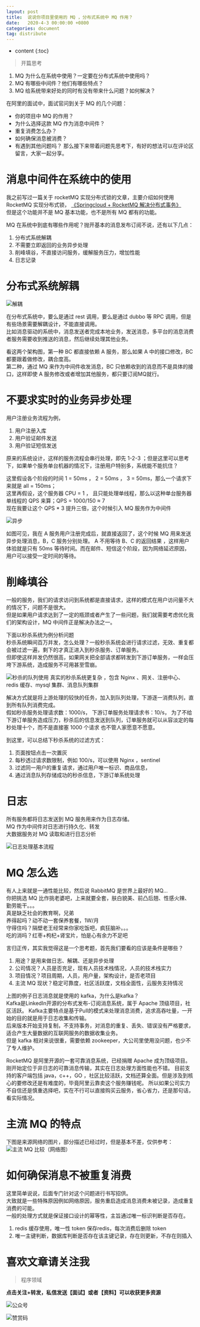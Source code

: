 ```yaml
---
layout: post
title:  说说你项目里使用的 MQ ，分布式系统中 MQ 作用？
date:   2020-4-3 00:00:00 +0800
categories: document
tag: distribute
---
```


* content
{:toc}

>开篇思考
1. MQ 为什么在系统中使用？一定要在分布式系统中使用吗？
2. MQ 有哪些中间件？他们有哪些特点？
3. MQ 给系统带来好处的同时有没有带来什么问题？如何解决？

在阿里的面试中，面试官问到关于 MQ 的几个问题：
* 你的项目中 MQ 的作用？
* 为什么选择这款 MQ 作为消息中间件？
* 重复消费怎么办？
* 如何确保消息被消费？
* 有遇到其他问题吗？
那么接下来带着问题先思考下，有好的想法可以在评论区留言，大家一起分享。

# 消息中间件在系统中的使用
我之前写过一篇关于 rocketMQ 实现分布式锁的文章，主要介绍如何使用 RocketMQ 实现分布式锁，
[《Springcloud + RocketMQ 解决分布式事务》](https://torgor.github.io/2020/03/01/java-springcloud-alibaba-rocketMQ/)  
但是这个功能并不是 MQ 基本功能，也不是所有 MQ 都有的功能。

MQ 在系统中到底有哪些作用呢？抛开基本的消息发布订阅不说，还有以下几点：
1. 分布式系统解耦
2. 不需要立即返回的业务异步处理
3. 削峰填谷，不直接访问服务，缓解服务压力，增加性能
4. 日志记录

# 分布式系统解耦

![解耦](https://torgor.github.io/styles/images/distribute/MQ-解耦.png)

在分布式系统中，要么是通过 rest 调用，要么是通过 dubbo 等 RPC 调用，但是有些场景需要解耦设计，不能直接调用。  
比如消息驱动的系统中，消息发送者完成本地业务，发送消息，多平台的消息消费者服务需要收到推送的消息，然后继续处理其他业务。

看这两个架构图，第一种 BC 都直接依赖 A 服务，那么如果 A 中的接口修改，BC 都要跟着做修改，耦合度高。  
第二种，通过 MQ 来作为中间件收发消息，BC 只依赖收到的消息而不是具体的接口，这样即使 A 服务修改或者增加其他服务，都只要订阅MQ就行。

# 不要求实时的业务异步处理

用户注册业务流程为例，
1. 用户注册入库
2. 用户验证邮件发送 
3. 用户验证短信发送

原来的系统设计，这样的服务流程会串行处理，即先 1-2-3 ；但是这里可以思考下，如果单个服务单台机器的情况下，注册用户特别多，系统能不能抗住？

这里假设各个阶段的时间 1 = 50ms ， 2 = 50ms ， 3 = 50ms，那么一个请求下来就是 all = 150ms；  
这里再假设，这个服务器 CPU = 1 ， 且只能处理单线程，那么以这种单台服务器单线程的 QPS 来算；QPS = 1000/150 ≈ 7  
现在我要让这个 QPS * 3 提升三倍，这个时候引入 MQ 服务作为中间件

![异步](https://torgor.github.io/styles/images/distribute/MQ-sync.png)

如图可见，我在 A 服务用户注册完成后，就直接返回了，这个时候 MQ 用来发送异步处理消息，B，C 服务分别处理。
A 不用等待 B、C 的返回结果 ，这样用户体验就是只有 50ms 等待时间。而在邮件、短信这个阶段，因为网络延迟原因，
用户可以接受一定时间的等待。

# 削峰填谷
一般的服务，我们的请求访问到系统都是直接请求，这样的模式在用户访问量不大的情况下，问题不是很大。  
但是如果用户请求达到了一定的瓶颈或者产生了一些问题，我们就需要考虑优化我们的架构设计，MQ 中间件正是解决办法之一。  

下面以秒杀系统为例分析问题  
秒杀系统瞬间百万并发，怎么处理？一般秒杀系统会进行请求过滤，无效、重复都会被过滤一遍，剩下的才真正进入到秒杀服务、订单服务。  
但即使这样并发仍然很高，如果网关把全部请求都转发到下游订单服务，一样会压垮下游系统，造成服务不可用甚至雪崩。  

![秒杀的队列使用](https://torgor.github.io/styles/images/distribute/MQ-seckill.png)
真实的秒杀系统更复杂 ，包含 Nginx 、网关、注册中心、redis 缓存、mysql 集群、消息队列集群

解决方式就是将上游处理的较快的任务，加入到队列处理，下游逐一消费队列，直到所有队列消费完成。  
假如秒杀服务处理请求数：1000/s，
下游订单服务处理请求书：10/s，
为了不给下游订单服务造成压力，秒杀后的信息发送到队列，订单服务就可以从容淡定的每秒处理十个，而不是直接塞 1000 个请求
也不管人家愿意不愿意。

到这里，可以总结下秒杀系统的过滤方式：
1. 页面按钮点击一次置灰
2. 每秒透过请求数限制，例如 100/s，可以使用 Nginx ，sentinel
3. 过滤同一用户的重复请求，通过用户唯一标识、商品信息，
4. 通过消息队列存储成功的秒杀信息，下游订单系统处理

# 日志
所有服务都将日志发送到 MQ 服务用来作为日志存储。  
MQ 作为中间件对日志进行持久化、转发  
大数据服务对 MQ 读取和进行日志分析

![日志处理基本流程](https://torgor.github.io/styles/images/distribute/MQ-log-deal.png)

# MQ 怎么选
有人上来就是一通性能比较，然后说 RabbitMQ 是世界上最好的 MQ...   
你把挑选 MQ 比作挑老婆吧，上来就要全套，肤白貌美、前凸后翘、性感火辣、勤劳能干。。。  
真是缺乏社会的教育啊，兄弟  
养得起吗？动不动一套保养套餐，1W/月    
守得住吗？隔壁老王经常来你家吃饭吧，疯狂脑补。。。    
吃的消吗？红枣+枸杞+肾宝片，怕是心有余力不足吧  

言归正传，其实我觉得这是一个思考题，首先我们要看的应该是条件是哪些？  
1. 用途？是用来做日志、解耦、还是异步处理
2. 公司情况？人员是否充足，现有人员技术栈情况，人员的技术栈实力
3. 项目情况？项目周期，人员，用户量，架构设计，是否老项目
4. 主流 MQ 现状？稳定可靠度，社区活跃度，文档全面性，云服务支持情况

上图的例子日志消息就是使用的 kafka，为什么是kafka？  
Kafka是LinkedIn开源的分布式发布-订阅消息系统，属于 Apache 顶级项目，社区活跃。
Kafka主要特点是基于Pull的模式来处理消息消费，追求高吞吐量，一开始的目的就是用于日志收集和传输。  
后来版本开始支持复制，不支持事务，对消息的重复、丢失、错误没有严格要求，适合产生大量数据的互联网服务的数据收集业务。  
但是 kafka 相对来说很重，需要依赖 zookeeper，大公司里使用没问题，也少不了专人维护。

RocketMQ 是阿里开源的一套可靠消息系统，已经捐赠 Apache 成为顶级项目。刚开始定位于非日志的可靠消息传输，其实在日志处理方面性能也不错。
目前支持的客户端包括 java，c++，GO ，社区比较活跃，文档还算全面。但是涉及到核心的要修改还是有难度的，毕竟阿里云靠卖这个服务赚钱呢。
所以如果公司实力不自信还是慎重选择吧，实在不行可以直接购买云服务，省心省力，还是那句话，看实际情况。

# 主流 MQ 的特点   
下图是来源网络的图片，部分描述已经过时，但是基本不差，仅供参考：
![主流 MQ 比较（网络图）](https://torgor.github.io/styles/images/distribute/distribute-mq-compare.jpg)

# 如何确保消息不被重复消费
这里简单说说，后面专门针对这个问题进行书写招供。  
大致就是一些特殊原因例如网络原因，服务重启造成消息消费未被记录，造成重复消费的可能。  
一般的处理方式就是保证接口设计的幂等性，主旨通过唯一标识判断是否存在。  
1. redis 缓存使用，唯一性 token 保存redis，每次消费后删除 token
2. 唯一主键判断，数据库判断是否存在该主键记录，存在则更新，不存在则插入



# 喜欢文章请关注我    
> 程序领域  

**点击关注+转发，私信发送【面试】或者【资料】可以收获更多资源**

![公众号](https://torgor.github.io/styles/images/my-public-ma.png)

![赞赏码](https://torgor.github.io/styles/images/my-zanshang-ma.png)








